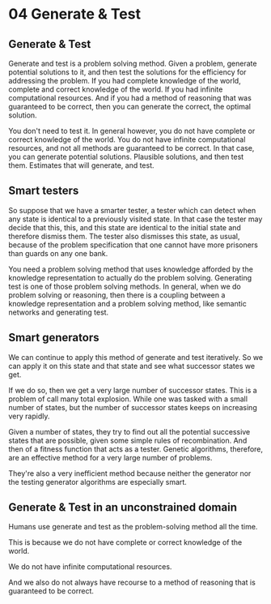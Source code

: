 
# 04 Generate & Test

## Generate & Test
Generate and test is a problem solving method. Given a problem, generate potential solutions to it, and then test the solutions for the efficiency for addressing the problem. If you had complete knowledge of the world, complete and correct knowledge of the world. If you had infinite computational resources. And if you had a method of reasoning that was guaranteed to be correct, then you can generate the correct, the optimal solution.

You don't need to test it. In general however, you do not have complete or correct knowledge of the world. You do not have infinite computational resources, and not all methods are guaranteed to be correct. In that case, you can generate potential solutions. Plausible solutions, and then test them. Estimates that will generate, and test.
## Smart testers
So suppose that we have a smarter tester, a tester which can detect when any state is identical to a previously visited state. In that case the tester may decide that this, this, and this state are identical to the initial state and therefore dismiss them. The tester also dismisses this state, as usual, because of the problem specification that one cannot have more prisoners than guards on any one bank.

You need a problem solving method that uses knowledge afforded by the knowledge representation to actually do the problem solving. Generating test is one of those problem solving methods. In general, when we do problem solving or reasoning, then there is a coupling between a knowledge representation and a problem solving method, like semantic networks and generating test.
## Smart generators
We can continue to apply this method of generate and test iteratively. So we can apply it on this state and that state and see what successor states we get.

If we do so, then we get a very large number of successor states. This is a problem of call many total explosion. While one was tasked with a small number of states, but the number of successor states keeps on increasing very rapidly.

Given a number of states, they try to find out all the potential successive states that are possible, given some simple rules of recombination. And then of a fitness function that acts as a tester. Genetic algorithms, therefore, are an effective method for a very large number of problems.

They're also a very inefficient method because neither the generator nor the testing generator algorithms are especially smart.
## Generate & Test in an unconstrained domain
Humans use generate and test as the problem-solving method all the time.

This is because we do not have complete or correct knowledge of the world.

We do not have infinite computational resources.

And we also do not always have recourse to a method of reasoning that is guaranteed to be correct.

